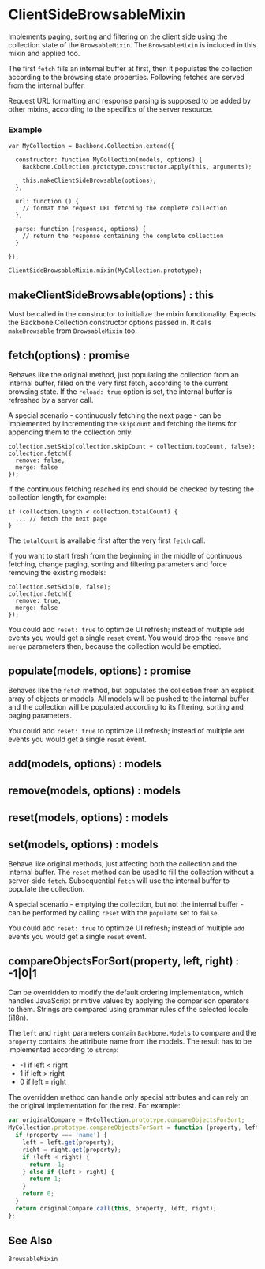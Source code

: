 # ClientSideBrowsableMixin

Implements paging, sorting and filtering on the client side using the
collection state of the `BrowsableMixin`.  The `BrowsableMixin` is
included in this mixin and applied too.

The first `fetch` fills an internal buffer at first, then it populates
the collection according to the browsing state properties.  Following
fetches are served from the internal buffer.

Request URL formatting and response parsing is supposed to be added
by other mixins, according to the specifics of the server resource.

### Example

```
var MyCollection = Backbone.Collection.extend({

  constructor: function MyCollection(models, options) {
    Backbone.Collection.prototype.constructor.apply(this, arguments);

    this.makeClientSideBrowsable(options);
  },

  url: function () {
    // format the request URL fetching the complete collection
  },

  parse: function (response, options) {
    // return the response containing the complete collection
  }

});

ClientSideBrowsableMixin.mixin(MyCollection.prototype);
```

## makeClientSideBrowsable(options) : this

Must be called in the constructor to initialize the mixin functionality.
Expects the Backbone.Collection constructor options passed in.  It calls
`makeBrowsable` from `BrowsableMixin` too.

## fetch(options) : promise

Behaves like the original method, just populating the collection from an
internal buffer, filled on the very first fetch, according to the current
browsing state.  If the `reload: true` option is set, the internal buffer
is refreshed by a server call.

A special scenario - continuously fetching the next page - can be implemented
by incrementing the `skipCount` and fetching the items for appending them
to the collection only:

```
collection.setSkip(collection.skipCount + collection.topCount, false);
collection.fetch({
  remove: false,
  merge: false
});
```

If the continuous fetching reached its end should be checked by testing the
collection length, for example:

```
if (collection.length < collection.totalCount) {
  ... // fetch the next page
}
```

The `totalCount` is available first after the very first `fetch` call.

If you want to start fresh from the beginning in the middle of continuous
fetching, change paging, sorting and filtering parameters and force removing
the existing models:

```
collection.setSkip(0, false);
collection.fetch({
  remove: true,
  merge: false
});
```

You could add `reset: true` to optimize UI refresh; instead of multiple `add`
events you would get a single `reset` event.  You would drop the `remove` and
`merge` parameters then, because the collection would be emptied.

## populate(models, options) : promise

Behaves like the `fetch` method, but populates the collection from
an explicit array of objects or models. All models will be pushed
to the internal buffer and the collection will be populated according
to its filtering, sorting and paging parameters.

You could add `reset: true` to optimize UI refresh; instead of multiple `add`
events you would get a single `reset` event.

## add(models, options) : models
## remove(models, options) : models
## reset(models, options) : models
## set(models, options) : models

Behave like original methods, just affecting both the collection
and the internal buffer. The `reset` method can be used to fill
the collection without a server-side `fetch`. Subsequential `fetch`
will use the internal buffer to populate the collection.

A special scenario - emptying the collection, but not the internal buffer -
can be performed by calling `reset` with the `populate` set to `false`.

You could add `reset: true` to optimize UI refresh; instead of multiple `add`
events you would get a single `reset` event.

## compareObjectsForSort(property, left, right) : -1|0|1

Can be overridden to modify the default ordering implementation, which handles
JavaScript primitive values by applying the comparison operators to them.
Strings are compared using grammar rules of the selected locale (i18n).

The `left` and `right` parameters contain `Backbone.Model`s to compare and
the `property` contains the attribute name from the models. The result has to
be implemented according to `strcmp`:

* -1 if left < right
* 1 if left > right
* 0 if left = right

The overridden method can handle only special attributes and can rely on the
original implementation for the rest. For example:

```js
var originalCompare = MyCollection.prototype.compareObjectsForSort;
MyCollection.prototype.compareObjectsForSort = function (property, left, right) {
  if (property === 'name') {
    left = left.get(property);
    right = right.get(property);
    if (left < right) {
      return -1;
    } else if (left > right) {
      return 1;
    }
    return 0;
  }
  return originalCompare.call(this, property, left, right);
};
```

## See Also

`BrowsableMixin`
